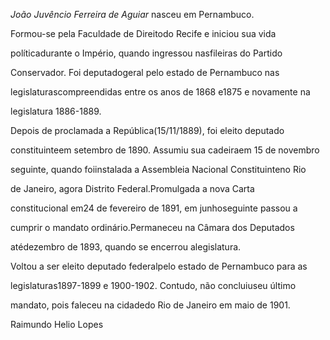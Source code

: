 

*João Juvêncio Ferreira de Aguiar* nasceu em Pernambuco.



Formou-se pela Faculdade de Direitodo Recife e iniciou sua vida

políticadurante o Império, quando ingressou nasfileiras do Partido

Conservador. Foi deputadogeral pelo estado de Pernambuco nas

legislaturascompreendidas entre os anos de 1868 e1875 e novamente na

legislatura 1886-1889.



Depois de proclamada a República(15/11/1889), foi eleito deputado

constituinteem setembro de 1890. Assumiu sua cadeiraem 15 de novembro

seguinte, quando foiinstalada a Assembleia Nacional Constituinteno Rio

de Janeiro, agora Distrito Federal.Promulgada a nova Carta

constitucional em24 de fevereiro de 1891, em junhoseguinte passou a

cumprir o mandato ordinário.Permaneceu na Câmara dos Deputados

atédezembro de 1893, quando se encerrou alegislatura.



Voltou a ser eleito deputado federalpelo estado de Pernambuco para as

legislaturas1897-1899 e 1900-1902. Contudo, não concluiuseu último

mandato, pois faleceu na cidadedo Rio de Janeiro em maio de 1901.



Raimundo Helio Lopes



